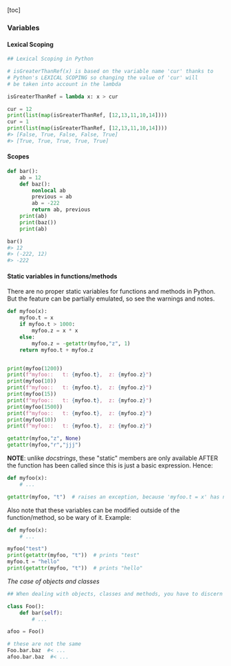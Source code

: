 [toc]



### Variables

#### Lexical Scoping



```python
## Lexical Scoping in Python

# isGreaterThanRef(x) is based on the variable name 'cur' thanks to
# Python's LEXICAL SCOPING so changing the value of 'cur' will
# be taken into account in the lambda

isGreaterThanRef = lambda x: x > cur

cur = 12
print(list(map(isGreaterThanRef, [12,13,11,10,14])))
cur = 1
print(list(map(isGreaterThanRef, [12,13,11,10,14])))
#> [False, True, False, False, True]
#> [True, True, True, True, True]
```



#### Scopes

```python
def bar():
    ab = 12
    def baz():
        nonlocal ab
        previous = ab
        ab = -222
        return ab, previous
    print(ab)
    print(baz())
    print(ab)

bar()
#> 12
#> (-222, 12)
#> -222
```





#### Static variables in functions/methods

There are no proper static variables for functions and methods in Python. But the feature can be partially emulated, so see the warnings and notes.

```python
def myfoo(x):
    myfoo.t = x
    if myfoo.t > 1000:
        myfoo.z = x * x
    else:
        myfoo.z = -getattr(myfoo,"z", 1)
    return myfoo.t + myfoo.z


print(myfoo(1200))
print(f"myfoo::   t: {myfoo.t},  z: {myfoo.z}")
print(myfoo(10))
print(f"myfoo::   t: {myfoo.t},  z: {myfoo.z}")
print(myfoo(15))
print(f"myfoo::   t: {myfoo.t},  z: {myfoo.z}")
print(myfoo(1500))
print(f"myfoo::   t: {myfoo.t},  z: {myfoo.z}")
print(myfoo(10))
print(f"myfoo::   t: {myfoo.t},  z: {myfoo.z}")

getattr(myfoo,"z", None)
getattr(myfoo,"r","jjj")
```

**NOTE**: unlike *docstrings*, these "static" members are only available AFTER the function has been called since this is just a basic expression.
Hence:

```python
def myfoo(x):
    # ...

getattr(myfoo, "t")  # raises an exception, because 'myfoo.t = x' has not been executed
```

Also note that these variables can be modified outside of the function/method, so be wary of it. Example:

```python
def myfoo(x):
    # ...

myfoo("test")
print(getattr(myfoo, "t"))  # prints "test"
myfoo.t = "hello"
print(getattr(myfoo, "t"))  # prints "hello"
```

*The case of objects and classes*

```python
## When dealing with objects, classes and methods, you have to discern several different things

class Foo():
    def bar(self):
        # ...

afoo = Foo()

# these are not the same
Foo.bar.baz  #< ...
afoo.bar.baz  #< ...
```

